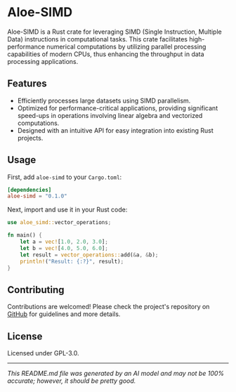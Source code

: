 # Aloe-SIMD

Aloe-SIMD is a Rust crate for leveraging SIMD (Single Instruction, Multiple Data) instructions in computational tasks. This crate facilitates high-performance numerical computations by utilizing parallel processing capabilities of modern CPUs, thus enhancing the throughput in data processing applications.

## Features
- Efficiently processes large datasets using SIMD parallelism.
- Optimized for performance-critical applications, providing significant speed-ups in operations involving linear algebra and vectorized computations.
- Designed with an intuitive API for easy integration into existing Rust projects.

## Usage
First, add `aloe-simd` to your `Cargo.toml`:

```toml
[dependencies]
aloe-simd = "0.1.0"
```

Next, import and use it in your Rust code:

```rust
use aloe_simd::vector_operations;

fn main() {
    let a = vec![1.0, 2.0, 3.0];
    let b = vec![4.0, 5.0, 6.0];
    let result = vector_operations::add(&a, &b);
    println!("Result: {:?}", result);
}
```

## Contributing
Contributions are welcomed! Please check the project's repository on [GitHub](https://github.com/klebs6/aloe-rs) for guidelines and more details.

## License
Licensed under GPL-3.0.

---
*This README.md file was generated by an AI model and may not be 100% accurate; however, it should be pretty good.*
